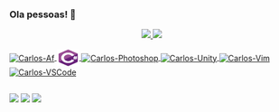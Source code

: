 ### Ola pessoas! 👋
<div align="center">
   <a href="https://github.com/solracjunio">
   <img height="180em" src="https://github-readme-stats.vercel.app/api?username=solracjunio&show_icons=true&theme=dracula&include_all_commits=true&count_private=true"/>
   <img height="180em" src="https://github-readme-stats.vercel.app/api/top-langs/?username=solracjunio&layout=compact&langs_count=7&theme=dracula"/>
</div>
 <div style="display: inline_block"><br>
   <img align="center" alt="Carlos-Af" height="30" width="40" src="https://cdn.jsdelivr.net/gh/devicons/devicon/icons/aftereffects/aftereffects-original.svg" />
   <img align="center" alt="Carlos-Csharp" height="30" width="40" src="https://raw.githubusercontent.com/devicons/devicon/master/icons/csharp/csharp-original.svg">
   <img align="center" alt="Carlos-Photoshop" height="30" width="40" src="https://cdn.jsdelivr.net/gh/devicons/devicon/icons/photoshop/photoshop-plain.svg" />
   <img align="center" alt="Carlos-Unity" height="30" width="40" src="https://cdn.jsdelivr.net/gh/devicons/devicon/icons/unity/unity-original.svg" />
   <img align="center" alt="Carlos-Vim" height="30" width="40" src="https://cdn.jsdelivr.net/gh/devicons/devicon/icons/vim/vim-original.svg" />
   <img align="center" alt="Carlos-VSCode" height="30" width="40" src="https://cdn.jsdelivr.net/gh/devicons/devicon/icons/vscode/vscode-original.svg" />
</div>
   
   ##
   
<div> 
  <a href="https://www.instagram.com/pixizora/" target="_blank"><img src="https://img.shields.io/badge/-Instagram-%23E4405F?style=for-the-badge&logo=instagram&logoColor=white" target="_blank"></a>
  <a href = "mailto:seasonjunio@gmail.com"><img src="https://img.shields.io/badge/Gmail-D14836?style=for-the-badge&logo=gmail&logoColor=white" target="_blank"></a>
  <a href="https://www.linkedin.com/in/carlos-junio/" target="_blank"><img src="https://img.shields.io/badge/-LinkedIn-%230077B5?style=for-the-badge&logo=linkedin&logoColor=white" target="_blank"></a> 
 
</div>
